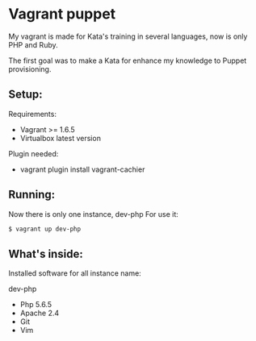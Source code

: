 Vagrant puppet
======

My vagrant is made for  Kata's training in several languages, now is only PHP and Ruby.

The first goal was to make a Kata for enhance my knowledge to Puppet provisioning.

Setup:
---

Requirements:
 - Vagrant >= 1.6.5
 - Virtualbox latest version

Plugin needed:
 - vagrant plugin install vagrant-cachier

Running:
---

Now there is only one instance, dev-php
For use it:
```bash
$ vagrant up dev-php
```

What's inside:
---

Installed software for all instance name:

dev-php
  - Php 5.6.5
  - Apache 2.4
  - Git
  - Vim
